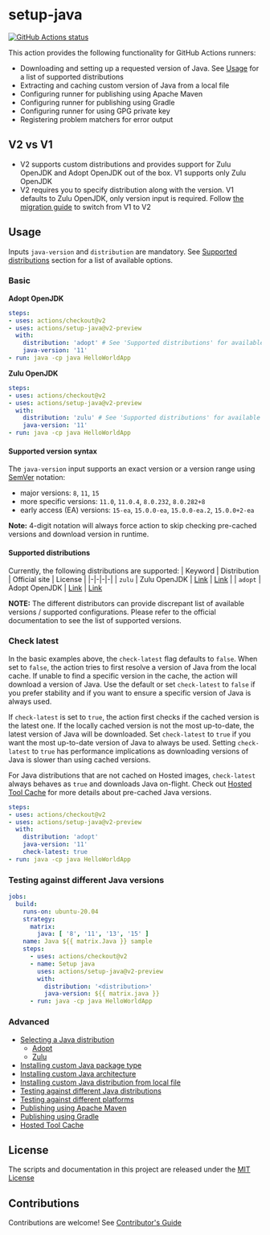 # setup-java

<p align="left">
  <a href="https://github.com/actions/setup-java"><img alt="GitHub Actions status" src="https://github.com/actions/setup-java/workflows/Main%20workflow/badge.svg"></a>
</p>

This action provides the following functionality for GitHub Actions runners:
- Downloading and setting up a requested version of Java. See [Usage](#Usage) for a list of supported distributions
- Extracting and caching custom version of Java from a local file
- Configuring runner for publishing using Apache Maven
- Configuring runner for publishing using Gradle
- Configuring runner for using GPG private key
- Registering problem matchers for error output

## V2 vs V1
- V2 supports custom distributions and provides support for Zulu OpenJDK and Adopt OpenJDK out of the box. V1 supports only Zulu OpenJDK
- V2 requires you to specify distribution along with the version. V1 defaults to Zulu OpenJDK, only version input is required. Follow [the migration guide](docs/switching-to-v2.md) to switch from V1 to V2

## Usage
Inputs `java-version` and `distribution` are mandatory. See [Supported distributions](../README.md#Supported-distributions) section for a list of available options.

### Basic
**Adopt OpenJDK**
```yaml
steps:
- uses: actions/checkout@v2
- uses: actions/setup-java@v2-preview
  with:
    distribution: 'adopt' # See 'Supported distributions' for available options
    java-version: '11'
- run: java -cp java HelloWorldApp
```

**Zulu OpenJDK**
```yaml
steps:
- uses: actions/checkout@v2
- uses: actions/setup-java@v2-preview
  with:
    distribution: 'zulu' # See 'Supported distributions' for available options
    java-version: '11'
- run: java -cp java HelloWorldApp
```

#### Supported version syntax
The `java-version` input supports an exact version or a version range using [SemVer](https://semver.org/) notation:
- major versions: `8`, `11`, `15`
- more specific versions: `11.0`, `11.0.4`, `8.0.232`, `8.0.282+8`
- early access (EA) versions: `15-ea`, `15.0.0-ea`, `15.0.0-ea.2`, `15.0.0+2-ea`

**Note:** 4-digit notation will always force action to skip checking pre-cached versions and download version in runtime.

#### Supported distributions
Currently, the following distributions are supported:
| Keyword | Distribution | Official site | License |
|-|-|-|-|
| `zulu` | Zulu OpenJDK | [Link](https://www.azul.com/downloads/zulu-community/?package=jdk) | [Link](https://www.azul.com/products/zulu-and-zulu-enterprise/zulu-terms-of-use/) |
| `adopt` | Adopt OpenJDK | [Link](https://adoptopenjdk.net/) | [Link](https://adoptopenjdk.net/about.html)

**NOTE:** The different distributors can provide discrepant list of available versions / supported configurations. Please refer to the official documentation to see the list of supported versions.

### Check latest
In the basic examples above, the `check-latest` flag defaults to `false`. When set to `false`, the action tries to first resolve a version of Java from the local cache. If unable to find a specific version in the cache, the action will download a version of Java. Use the default or set `check-latest` to `false` if you prefer stability and if you want to ensure a specific version of Java is always used.

If `check-latest` is set to `true`, the action first checks if the cached version is the latest one. If the locally cached version is not the most up-to-date, the latest version of Java will be downloaded. Set `check-latest` to `true` if you want the most up-to-date version of Java to always be used. Setting `check-latest` to `true` has performance implications as downloading versions of Java is slower than using cached versions.

For Java distributions that are not cached on Hosted images, `check-latest` always behaves as `true` and downloads Java on-flight. Check out [Hosted Tool Cache](docs/advanced-usage.md#Hosted-Tool-Cache) for more details about pre-cached Java versions.  


```yaml
steps:
- uses: actions/checkout@v2
- uses: actions/setup-java@v2-preview
  with:
    distribution: 'adopt'
    java-version: '11'
    check-latest: true
- run: java -cp java HelloWorldApp
```

### Testing against different Java versions
```yaml
jobs:
  build:
    runs-on: ubuntu-20.04
    strategy:
      matrix:
        java: [ '8', '11', '13', '15' ]
    name: Java ${{ matrix.Java }} sample
    steps:
      - uses: actions/checkout@v2
      - name: Setup java
        uses: actions/setup-java@v2-preview
        with:
          distribution: '<distribution>'
          java-version: ${{ matrix.java }}
      - run: java -cp java HelloWorldApp
```

### Advanced
- [Selecting a Java distribution](docs/advanced-usage.md#Selecting-a-Java-distribution)
  - [Adopt](docs/advanced-usage.md#Adopt)
  - [Zulu](docs/advanced-usage.md#Zulu)
- [Installing custom Java package type](docs/advanced-usage.md#Installing-custom-Java-package-type)
- [Installing custom Java architecture](docs/advanced-usage.md#Installing-custom-Java-architecture)
- [Installing custom Java distribution from local file](docs/advanced-usage.md#Installing-Java-from-local-file)
- [Testing against different Java distributions](docs/advanced-usage.md#Testing-against-different-Java-distributions)
- [Testing against different platforms](docs/advanced-usage.md#Testing-against-different-platforms)
- [Publishing using Apache Maven](docs/advanced-usage.md#Publishing-using-Apache-Maven)
- [Publishing using Gradle](docs/advanced-usage.md#Publishing-using-Gradle)
- [Hosted Tool Cache](#Hosted-Tool-Cache)

## License

The scripts and documentation in this project are released under the [MIT License](LICENSE)

## Contributions

Contributions are welcome!  See [Contributor's Guide](docs/contributors.md)
